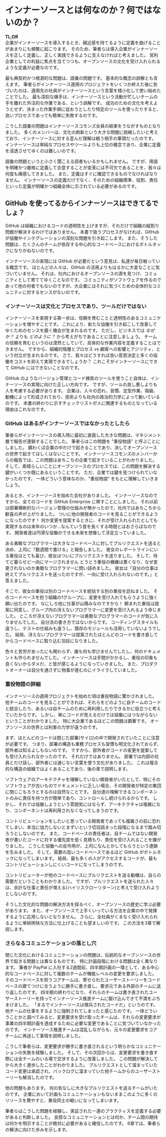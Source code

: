 <!-- # What InnerSource Is and Isn’t -->
# インナーソースとは何なのか？何ではないのか？

<!-- **TL;DR** Too often, enterprise culture wants to change the definition of InnerSource to something more familiar. We must help enterprise stakeholders create clear practices and definitions in order to maintain the culture of open source as much as possible while still highlighting the benefits to the enterprise. -->
**TL;DR**  
企業がインナーソースを導入するとき、親近感を持てるように定義を曲げることがあまりにも頻繁に起こります。
そのため、筆者らは導入企業がインナーソースを正しく定義し、正しく実践できるように支えなければと考えました。
営利企業としての利益に焦点を当てつつも、オープンソースの文化を受け入れられるような定義が必要なのです。

<!-- One of the major problems we have encountered when implementing InnerSource has been, at its root, a vocabulary problem. After we completed several successful InnerSource projects, we noticed that many people began using the word InnerSource in a simplistic, degenerate manner. Probably the most damaging misunderstanding was that InnerSource meant outsourcing work from a busy team to another that presumably had more capacity. In general, it’s easy to fall into the fallacy of thinking that effective processes are just about following certain procedures or using certain tools, without regard for the culture that makes success possible. -->
最も典型的かつ根源的な問題は、語彙の問題です。
基本的な概念の誤解とも言えます。
筆者らがインナーソース適用のプロジェクトをいくつか終えた後に気づいたのは、適用先の社員がインナーソースという言葉を矮小化して使い始めたことでした。
最も深刻な痛手は、インナーソースという活動が忙しいチームの手を離れた外注的な作業である、という誤解です。
成功のための文化を考えようとせず、決まった作業手順に従おうとしたり特定のツールを使ったりすると、良いプロセスであっても簡単に失敗するのです。

<!-- Discussing the problems caused by this vocabulary issue became a bonding moment for all of us at the InnerSource Commons. Many members of the Commons want to focus on the larger problems of culture change, and the distorted definitions of Innersource were emblematic of the problems they are fighting. InnerSource goes much farther than simple processes or tools, and sometimes that makes definitions more difficult to communicate in an enterprise environment. -->
こうした語彙の問題はインナーソースコモンズ全員の結束をうながすものとなりました。
多くのメンバーは、文化の刷新という大きな問題に挑戦したいと考えており、インナーソースに対する歪んだ理解は戦う相手の筆頭だったのです。
インナーソースは単純なプロセスやツールよりも上位の概念であり、企業に定義を浸透させてゆくのは難しいのです。

<!-- The vocabulary issue might sound minor, but we’ve found again and again that it is vital, especially when introducing change, that terms are clearly and explicitly defined and agreed upon. It is also important that the definitions are easy to find. This includes terms like “InnerSource,” but also includes roles and responsibilities. Some of the first steps toward InnerSource are to clearly and publicly define standards, roles, and responsibilities. -->
語彙の問題というと小さく聞こえる読者もいるかもしれません。
ですが、用語を明確かつ厳格に定義して合意することが変革には不可欠であることを、我々は何度も痛感してきました。
また、定義はすぐに確認できるものでなければなりません。
インナーソースの定義だけでなく、そのための組織標準、役割、責任といった定義が明確かつ組織全体に示されている必要があるのです。

<!-- ## We Have GitHub Enterprise, So We Must Be InnerSource! -->
## GitHub を使ってるからインナーソースはできてるでしょ？

<!-- **TL;DR** GitHub helps with code transparency, but doesn’t actually change the typical enterprise silo-based mentality. Without the processes we talk about in this book, GitHub instead creates serious collaboration and integration issues, which can turn into bottlenecks, especially on critical codebases needed by many teams. -->
GitHub は組織におけるコードの透明性を上げますが、それだけで組織の縦割り問題が解決するわけではありません。
本書で扱うプロセスがなければ、GitHub が協働やインテグレーションの深刻な問題を引き起こします。
また、そうした問題は、たくさんのチームが依存する中心的なコードベースにおけるボトルネックになりかねないのです。

<!-- The idea that GitHub is all that’s needed to be InnerSource is a concept we fight against daily. Most people do not realize that it takes much more than GitHub to find, create, and grow open source communities. The communities create the software, not the other way around, but more often than not, large companies lack a sense of holistic community. -->
インナーソースの実現には GitHub が必要だという意見は、私達が毎日戦っている概念です。
ほとんどの人々は、GitHub の活用よりもはるかに大変なことに気づいていません。
それは、社内におけるオープンソースの源を見つけ、コミュニティとして育ててゆくことなのです。
コミュニティがソフトウェアを作るのであって他の何者でもないのですが、大企業にはそれに気づくための全体的なコミュニティに対するセンスがないのです。

<!-- ### InnerSource Is About Culture and Processes, Not Just Tools -->
### インナーソースは文化とプロセスであり、ツールだけではない

<!-- The first steps toward InnerSource must be to foster trust and increase clear communication. This makes it possible for a sense of community to grow and improves collaboration. But businesses often lead from the _how_, rather than the _why_. We can’t tell them to foster trust in their teams; that is too vague and can’t be expressed as an action item. We fight the constant battle of process and hierarchy versus agility and customer influence. So how do we work around that? How do we make better decisions and collaborate more, without spending more money? These are things that GitHub cannot answer but InnerSource can. -->
インナーソースを実現する第一歩は、信頼を育むことと透明性のあるコミュニケーションを増やすことです。
これにより、新たな協働を引き起こして改善してゆくためのセンスを磨く機会が生まれるのです。
ただし、ビジネスでは _なぜか？_ よりも _どのように？_ から考えがちであることに注意しましょう。
チームの信頼を育むというのは漠然としていて、具体的な作業内容を定義することはできません。
ですから、組織的階層とプロセス vs 顧客への影響とアジリティ、という対立が生まれるのです。
さて、我々はどうすれば良い意思決定と多くの協働をコストを抑えて実現できるでしょうか？
これこそがインナーソースにできて GitHub にはできないことなのです。

<!-- It is true that using a tool like GitHub to make version control easy, visible, and accessible is a step in the right direction. But we need to think beyond tools and their advantages and flaws, and consider people. Enterprises are made of people with their own fears, habits, established patterns, hierarchy, and motivations, and they respond to corporate politics as much as to technology. This is why each of the checklist items focuses on some aspect of the human piece of the puzzle. -->
GitHub のようなバージョン管理とコード検索のツールを使うこと自体は、インナーソースの実現に向けた正しい方向です。
ですが、ツールの良し悪しよりも人を考慮する必要があります。
企業は、人々の恐れ、習慣、定型作業、階級、動機によって形成されており、技術よりも社内の政治的力学によって動いているのです。
本書の終わりに示すチェックリストが人に関連するものとなっている理由はこれなのです。

<!-- ### A Parable: GitHub Without InnerSource -->
### GitHub はあるがインナーソースではなかったとしたら

<!-- The first big problem we encountered when introducing InnerSource was an increase in escalation up the management chain. We like to call it the “Big Cheese Story” (see the following sidebar). At its core, it is a story of fear. We believe it is unique to the corporate environment and not the open source world. We found that this story resonated with many of our participants in the InnerSource Commons. The awesome part is that open source’s existing processes already had several pieces of the solution, though they had not been put together before. -->
筆者らがインナーソースの導入時に最初に直面した大きな問題は、マネジメント層で報告が連鎖することでした。
筆者らはこの問題を "重役物語" と呼ぶことにしました。
願わくば企業の中だけで起きることであり、決してオープンソースの世界で起きてほしくはないことです。
インナーソースコモンズのメンバーからの報告では、この問題はあちこちの企業で起きていることがわかりました。
そして、素晴らしいことにオープンソースのプロセスでは、この問題を解決する鍵がいくつか既にあるということです。
ただ、企業では鍵を見つけられていなかったのです。
一体どういう意味なのか、"重役物語" をもとに理解していきましょう。

<!-- Once upon a time, there was a company that decided to embrace InnerSource, so it dictated that all code was to be moved to GitHub Enterprise. Because there was no cohesive version control before, there was much rejoicing across the company. Now, the developers finally had visibility to one another’s code! No longer would the developers need to submit a change request to planning, and hope it was accepted and scheduled some time in the next year. Visions of seamless collaborations danced in developers’ heads! -->
あるとき、インナーソースを始めた会社がありました。
インナーソースなのですから、全てのコードを GitHub Enterprise に移すことにしました。
それ以前は部署横断的なバージョン管理の仕組みが無かったので、社内ではあちこちから歓喜の声が上がりました。
ついに他の開発者のコードを見ることができるようになったのです！
何か変更を提案するときに、それが受け入れられたとしても実現するのは来年のいつか…なんていう首を長くする時間とはおさらばなのです。
開発者達は円滑な協働のできる未来を想像して浮足立っていました。

<!-- An intrepid programmer decided to do a pull request on the big codebase, and told her manager that she could write the necessary change in a matter of weeks. Her Big Cheese was very pleased. So, the intrepid programmer wrote the change and submitted the pull requests and waited...and waited...and waited...until her Big Cheese became very unhappy and asked why the changes had not been added. The intrepid programmer replied that she had finished the work and submitted the pull request, but the changes hadn’t been accepted by the other codebase. -->
ある勇敢なプログラマーは大きなコードベースに対してプルリクエストを送ると決め、上司に「数週間で書ける」と報告しました。
彼女のレポートラインにいる重役はとても喜び、彼女はついにプルリクエストを送りました。
そして、待てど暮らせど一向にマージされません
とうとう重役の機嫌は悪くなり、なぜ変更されないのか勇敢なプログラマーに問い詰めました。
彼女は「自分の仕事は終えてプルリクエストを送ったのですが、一向に受け入れられないのです。」と答えました。

<!-- So, her Big Cheese went to the Big Cheese that owned the other codebase, and asked him to force one of his groups to accept those changes. After all, there was now a big backlog waiting to go through! The Big Cheese of the codebase agreed and ordered some poor individual in his group to accept those changes. But that individual didn’t like how the intrepid programmer wrote the changes, because they were not “how things are done.” They were written in a different style, used a different test scheme, and maybe didn’t take advantage of an existing module. Thus, the second programmer rewrote the entire change before adding it to the codebase. -->
そこで、彼女の重役は別のコードベースを統括する別の重役を訪ねました。
そのコードベースを担う組織の1グループに、変更を受け入れてもらうように強く願い出たのです。
なにしろ他に仕事が山積みなのですから！
頼まれた重役は提案に同意し、グループ内の冴えないプログラマーに変更を受け入れるよう命じました。
ところが冴えないプログラマーは勇敢なプログラマーのコードが気に入りませんでした。
自分流の書き方ではないからです。
コーディングスタイルも違うし、テストの仕組みも違うし、既存のモジュールも活用していないようでした。
結局、冴えないプログラマーは提案されたほとんどのコードを書き直してからコードベースに取り込む羽目になりました。

<!-- No one learned anything. No documentation was created. And now everyone hates InnerSource because it creates bottlenecks and makes programmers look difficult to the Big Cheeses. Plus, the product owners are frustrated because no one has included them in the process. -->
色々と苦労があったにも関わらず、誰も何も学びませんでしたし、何のドキュメントも作られませんでした。
インナーソースは手間がかかるし、重役の印象も良くないからダメだ、と皆が感じるようになっていきました。
また、プロダクトオーナーは自分を通さずに物事が進むのにイライラしていました。

<!-- ### Breaking Down the Big Cheese Problem -->
### 重役物語の詳細

<!-- At first, we were surprised by the Big Cheese problem, because we knew that the more code that other teams can see into, the better they can understand the pieces they are integrating with and/or reusing. But we found that just having the code visible doesn’t automatically lead to collaboration, especially in an enterprise environment. The incentives are different from the open source environment. -->
インナーソースの適用プロジェクトを始めた頃は重役物語に驚かされました。
他チームのコードを見ることができれば、それらをどのように自チームのコードと統合したり、あるいは自チームのために再利用したりできるかに役立つと考えていたからです。
しかし、単にコードが見えるだけでは協働にはつながらないということがわかりました。
特に大企業であるほどこの問題は顕著です。
オープンソースの世界とは利害の力学が違うのです。

<!-- First, most of the code had previously been developed in silos. This meant that teams had undocumented styles, structures, and practices that outsiders couldn’t know about until they submitted code that could not be accepted by the maintainers. Beyond that, there was a siloed culture that encouraged people to talk only to people in their own group and to use language that outsiders couldn’t understand. This often happens in complex structures. I’ll cover the organizational aspects later in this booklet. -->
まず、ほとんどのコードは閉じた部署(サイロ)の中で開発されていたことに注意が必要です。
つまり、部署の構造も業務プロセスも習慣も明文化されておらず、部外者は知るよしもないのです。
ですから、部外者がコードの変更を提案しても受け入れられなかったのです。
それだけではありません。
部署では内部の社員とだけ話し、部外者には通じない言葉を使う文化がありました。
これは複合的な構造の組織ではよくあることであり、後の章で説明します。

<!-- If you do not understand the underlying architecture of the full stack, especially an older one with poor documentation, making silos is a normal response. It is easier to understand and take ownership of only your component. This is the piece you have the most control over. However, this method doesn’t lend itself to an atmosphere of collaboration, and can increase complexity and discourage reuse. -->
ソフトウェアのアーキテクチャを理解していない開発者がいたとして、特にそのソフトウェアが古いものでドキュメントに乏しい場合、その開発者が特定の集団に閉じこもろうとするのは自然なことです。
自分達の理解できるコンポーネントのみに責任を持つ方が簡単であり、コントロールし続けられるからです。
しかし、それでは協働しようという雰囲気にはならず、アーキテクチャは複雑になり、コンポーネントは再利用されなくなってしまうのです。

<!-- Because of this complexity, potential collaborators didn’t want to contribute until the pain from lack of integration was more painful than the fear of contributing. And the owners of the codebase were loath to accept responsibility for code that was not their priority and was written by someone not on their team. This resistance to collaboration resulted in a constant stream of escalations up the leadership chain. It turned GitHub into a bottleneck, especially for high-demand codebases, which tend to be high risk. Consequently, the code that the most people needed access to became the most difficult to contribute to. -->
コントリビューションをしたいと思っている開発者であっても複雑さの前に恐れてしまい、本当に協力しないとまずいという切羽詰まった段階になるまで踏み切ろうとしないのです。
また、コードベースの責任者は、自チームではない開発者が書いたコードに対する優先度を低く見積もり、責任を受け入れることを嫌がりました。
こうした協働への反作用が、上司になんとかしてもらうという連鎖を生みました。
そして、需要の高いコードベースであるほど GitHub がボトルネックになってしまいます。
結局、最も多くの人がアクセスするコードが、最もコントリビューションしにくいコードになってしまうのです。

<!-- We found that contributors were often inspired to write pull requests for the changes they needed in other codebases. But the codebase hosts were not accepting their pull requests, mainly because it meant extra work and responsibility for them. It became all risk and little gain. -->
コントリビューターが他のコードベースにプルリクエストを送る動機は、自らの需要だということもわかりました。
ですが、プルリクエストを送られた人々は、余計な仕事と責任が増える(ハイリスクローリターン)と考えて受け入れようとしないのです。

<!-- We had to go back in the history of open source to find answers to these cultural problems. Then, we had to figure out how to make the solutions match enterprise structures. And we had to simplify the solutions so that they could be more universally adopted. I’ll explain our solution in [Chapter 3, _The Most Important Role, and the First Step: Trusted Committer_](/chapter-3#the_most_important_rolecomma_and_the_fir). -->
そうした文化的な問題の解決方法を探るべく、オープンソースの歴史に学ぶ必要があります。
また、オープンソースで上手くいっている方法を企業の中で発揮するように応用しないとなりません。
さらに、全社員がくまなく受け入れられるように単純明快な方法に仕上げることも望ましいのです。
この方法を3章で解説します。

<!-- ### More Communication Pitfalls -->
### さらなるコミュニケーションの落とし穴

<!-- Communication in a siloed culture presents problems that are very different from those in a traditional open source environment. In particular, planning is significantly different. Two weeks before the beginning of my employment at PayPal, several teams submitted their feature-level integration requests to one popular codebase as a part of their quarterly planning. The core team took those stories and rewrote them to fit the current construct of their codebase, with no involvement of the submitters, and then sent them back to the external teams. Near the end of the quarter, many team leads came to the InnerSource team with the rewritten stories, complaining that InnerSource was really just “conscripted code.” They felt like they were being conscripted to do another team’s work. They did not realize that the code they were being asked to produce was actually the changes needed to complete their own integration requests. Confused, we sent them back their original requests and showed how the new stories were actually derived from their original stories. This is when we learned that the external teams had not been involved at all in the rewrite. Clearly, this was a major communication failure! For the next (and all subsequent) rounds of planning, we made sure all teams were present for the negotiations and rewrites of stories. After this communication problem was solved, we made significant gains. An order of magnitude of code was accepted through pull requests, and external stories that had been on backlogs for years were cleared. -->
閉じた文化におけるコミュニケーションの問題は、伝統的なオープンソースの世界で起きる問題とは異なるものです。
特に計画段階における問題は全く異なります。
筆者が PayPal に入社する2週間前、四半期計画の一環として、ある中心的なコードベースに対して複数のチームが機能レベルの変更を要求しました。
そのコードベースを担うコアチームは、寄せられたユーザーストーリーをコードベースの建てつけに合うように勝手に書き直し、要求元である外部のチームに送り返したのです。
四半期の終わりになり、それらのチームは書き直されたユーザーストーリーを持ってインナーソース推進チームに駆け込んできて不満をぶちまけました。
「まるでインナーソースは徴兵されたコードだ」というのです。
他チームの仕事をするように強制されてしまったと感じたのです。
一体どういうことかと調べてみると、変更要求を受け取ったチームは、それらの変更要求が事業の四半期計画を達成するために必要な変更であることに気づいていなかったのです。
インナーソース推進チームは混乱しながらも、元々の変更要求をコアチームに再送して事情を説明しました。

こうして筆者らは、変更要求が勝手に書き直されるという明らかなコミュニケーションの失敗を経験しました。
そして、その次回からは、変更要求を書き直す際には全チームのいる場で交渉するように改善しました。
この問題が解決してから大きく進歩したことがわかりました。
プルリクエストとして溜まっていたコード変更は承認され、バックログに溜まっていた他チームからのユーザーストーリーも解消したのです。

<!-- We also had an issue with teams creating significant pull requests against codebases with little to no warning to the codebase owners. Of course, in an enterprise environment, such a significant expenditure of resources without planning or communication too often became a battle of the Big Cheeses. -->
他の問題もあります。
何の気なしに大きなプルリクエストを送るチームがいたのです。
企業において計画もコミュニケーションもないままこのように多くのリソースを費やすと、重役同士の戦いになってしまいます。

<!-- We needed to create a defined list of proven practices based on our experiences. We could see that better communication and well-defined expectations across teams was absolutely necessary. [Chapter 6, _Working Within the Enterprise: Understanding Planning_](/chapter-6#working_within_the_enterprise_understand) presents an explanation of the steps we’ve taken toward a solution. -->
筆者らはこうした問題を経験し、実証された一連のプラクティスを定義する必要があると判断しました。
良質なコミュニケーションとは何か、チーム間の期待は何かを明示することが絶対に必要があると確信したのです。
6章では、筆者らの解決に向けた歩みを示します。
